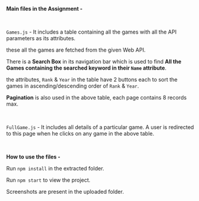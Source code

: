 **Main files in the Assignment -**

<br>

`Games.js` - It includes a table containing all the games with all the API parameters as its attributes.

these all the games are fetched from the given Web API.

There is a **Search Box** in its navigation bar which is used to find **All the Games containing the searched keyword in their `Name` attribute**.

the attributes, `Rank` & `Year` in the table have 2 buttons each to sort the games in ascending/descending order of `Rank` & `Year`.

**Pagination** is also used in the above table, each page contains 8 records max.

<br>


`FullGame.js` -  It includes all details of a particular game. A user is redirected to this page when he clicks on any game in the above table.


<br>

**How to use the files -**

Run `npm install` in the extracted folder.

Run `npm start` to view the project.

Screenshots are present in the uploaded folder.


 
